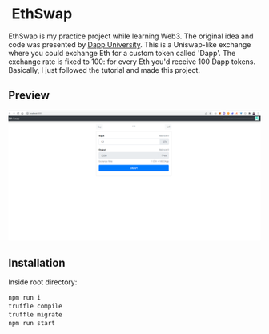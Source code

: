 #  EthSwap

EthSwap is my practice project while learning Web3. The original idea and code was presented by [Dapp University][DappUniversity].
This is a Uniswap-like exchange where you could exchange Eth for a custom token called 'Dapp'. The exchange rate is fixed to 100: for every Eth you'd receive 100 Dapp tokens. Basically, I just followed the tutorial and made this project.

## Preview

 ![](./extras/media/readme/homepage.png)


## Installation

Inside root directory:

```bash
npm run i
truffle compile
truffle migrate
npm run start
```


[DappUniversity]:https://www.youtube.com/c/DappUniversity


